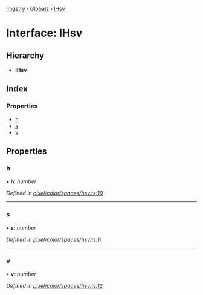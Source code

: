 [imgstry](../README.md) › [Globals](../globals.md) › [IHsv](ihsv.md)

# Interface: IHsv

## Hierarchy

* **IHsv**

## Index

### Properties

* [h](ihsv.md#h)
* [s](ihsv.md#s)
* [v](ihsv.md#v)

## Properties

###  h

• **h**: *number*

*Defined in [pixel/color/spaces/hsv.ts:10](https://github.com/visual-cortex/imgstry/blob/master/source/pixel/color/spaces/hsv.ts#L10)*

___

###  s

• **s**: *number*

*Defined in [pixel/color/spaces/hsv.ts:11](https://github.com/visual-cortex/imgstry/blob/master/source/pixel/color/spaces/hsv.ts#L11)*

___

###  v

• **v**: *number*

*Defined in [pixel/color/spaces/hsv.ts:12](https://github.com/visual-cortex/imgstry/blob/master/source/pixel/color/spaces/hsv.ts#L12)*
